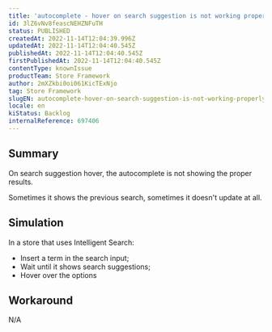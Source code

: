 ```yaml
---
title: 'autocomplete - hover on search suggestion is not working properly'
id: 3lZ6vNv8feascNEHZNFuTH
status: PUBLISHED
createdAt: 2022-11-14T12:04:39.996Z
updatedAt: 2022-11-14T12:04:40.545Z
publishedAt: 2022-11-14T12:04:40.545Z
firstPublishedAt: 2022-11-14T12:04:40.545Z
contentType: knownIssue
productTeam: Store Framework
author: 2mXZkbi0oi061KicTExNjo
tag: Store Framework
slugEN: autocomplete-hover-on-search-suggestion-is-not-working-properly
locale: en
kiStatus: Backlog
internalReference: 697406
---
```


## Summary


On search suggestion hover, the autocomplete is not showing the proper results.

Sometimes it shows the previous search, sometimes it doesn't update at all.



## Simulation


In a store that uses Intelligent Search:
- Insert a term in the search input;
- Wait until it shows search suggestions;
- Hover over the options



## Workaround


N/A

